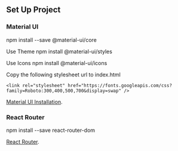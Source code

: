 ## Set Up Project

### Material UI

npm install --save @material-ui/core

Use Theme
npm install @material-ui/styles

Use Icons
npm install @material-ui/icons

Copy the following stylesheet url to index.html

```
<link rel="stylesheet" href="https://fonts.googleapis.com/css?family=Roboto:300,400,500,700&display=swap" /> 
```

[Material UI Installation](https://material-ui.com/getting-started/installation/).

### React Router

npm install --save react-router-dom

[React Router](https://reacttraining.com/react-router/web/guides/quick-start).
